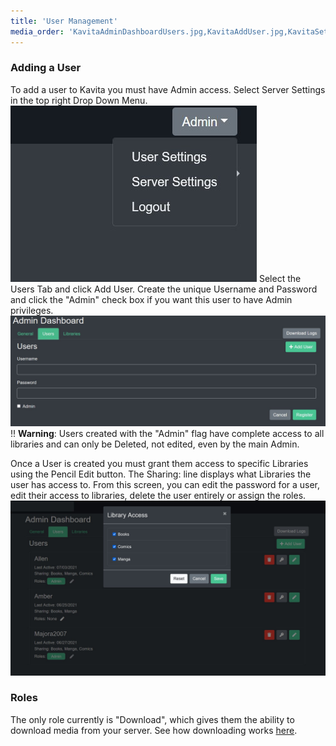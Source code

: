 ```yaml
---
title: 'User Management'
media_order: 'KavitaAdminDashboardUsers.jpg,KavitaAddUser.jpg,KavitaSettingsDropdown.jpg,KavitaLibraryAccess.jpg'
---
```


### Adding a User
To add a user to Kavita you must have Admin access. Select Server Settings in the top right Drop Down Menu.
![KavitaSettingsDropdown](KavitaSettingsDropdown.jpg "KavitaSettingsDropdown")
Select the Users Tab and click Add User. Create the unique Username and Password and click the "Admin" check box if you want this user to have Admin privileges. 
![KavitaAddUser](KavitaAddUser.jpg "KavitaAddUser")
!! **Warning**: Users created with the "Admin" flag have complete access to all libraries and can only be Deleted, not edited, even by the main Admin.

Once a User is created you must grant them access to specific Libraries using the Pencil Edit button. The Sharing: line displays what Libraries the user has access to. From this screen, you can edit the password for a user, edit their access to libraries, delete the user entirely or assign the roles. 
![KavitaLibraryAccess](KavitaLibraryAccess.jpg "KavitaLibraryAccess")

### Roles

The only role currently is "Download", which gives them the ability to download media from your server.  See how downloading works [here](https://wiki.kavitareader.com/en/guides/contextual-actions).



